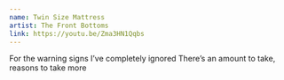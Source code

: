 ```yaml
---
name: Twin Size Mattress
artist: The Front Bottoms
link: https://youtu.be/Zma3HN1Qqbs
---
```


For the warning signs I’ve completely ignored
There’s an amount to take, reasons to take more
